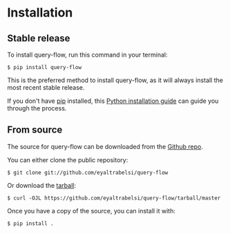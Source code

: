 # Installation

## Stable release

To install query-flow, run this command in your
terminal:

```
$ pip install query-flow
```

This is the preferred method to install query-flow, as it will always install the most recent stable release.

If you don't have [pip][] installed, this [Python installation guide][]
can guide you through the process.

## From source

The source for query-flow can be downloaded from
the [Github repo][].

You can either clone the public repository:

```
$ git clone git://github.com/eyaltrabelsi/query-flow
```

Or download the [tarball][]:

```
$ curl -OJL https://github.com/eyaltrabelsi/query-flow/tarball/master
```

Once you have a copy of the source, you can install it with:

```
$ pip install .
```

  [pip]: https://pip.pypa.io
  [Python installation guide]: http://docs.python-guide.org/en/latest/starting/installation/
  [Github repo]: https://github.com/%7B%7B%20cookiecutter.github_username%20%7D%7D/%7B%7B%20cookiecutter.project_slug%20%7D%7D
  [tarball]: https://github.com/%7B%7B%20cookiecutter.github_username%20%7D%7D/%7B%7B%20cookiecutter.project_slug%20%7D%7D/tarball/master
